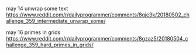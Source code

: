 may 14
unwrap some text
https://www.reddit.com/r/dailyprogrammer/comments/8gjc3k/20180502_challenge_359_intermediate_unwrap_some/

may 16
primes in grids
https://www.reddit.com/r/dailyprogrammer/comments/8gzaz5/20180504_challenge_359_hard_primes_in_grids/

